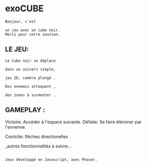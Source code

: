 # exoCUBE

    Bonjour, c'est     

    un jeu avec un cube noir.
    Merci pour votre soutien.


## LE JEU:

    Le Cube noir se déplace 
   
    dans un univers simple,  
    
    jeu 2D, caméra plongé .
    
    Des ennemis attaquent ,
    
    des zones à surmonter .  
    

## GAMEPLAY :

  Victoire:
    Accéder à l'espace suivante.
  Défaite:
    Se faire éléminer par l'ennemie.
    
  Contrôle:
   flêches directionelles
   
  _autres fonctionnalités à suivre...
   

## 
    
    Jeux développé en Javascript, avec Phaser.
